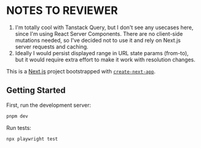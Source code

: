 # NOTES TO REVIEWER

1. I'm totally cool with Tanstack Query, but I don't see any usecases here, since I'm using React Server Components. There are no client-side mutations needed, so I've decided not to use it and rely on Next.js server requests and caching.
2. Ideally I would persist displayed range in URL state params (from-to), but it would require extra effort to make it work with resolution changes.

This is a [Next.js](https://nextjs.org/) project bootstrapped with [`create-next-app`](https://github.com/vercel/next.js/tree/canary/packages/create-next-app).

## Getting Started

First, run the development server:

```bash
pnpm dev
```

Run tests:

```bash
npx playwright test
```
